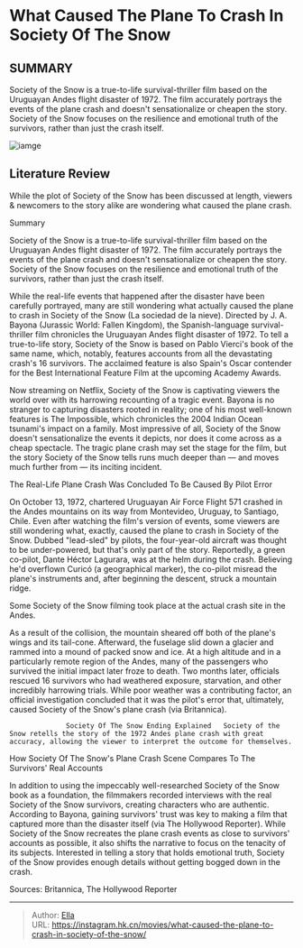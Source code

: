# What Caused The Plane To Crash In Society Of The Snow


## SUMMARY 



  Society of the Snow is a true-to-life survival-thriller film based on the Uruguayan Andes flight disaster of 1972.   The film accurately portrays the events of the plane crash and doesn&#39;t sensationalize or cheapen the story.   Society of the Snow focuses on the resilience and emotional truth of the survivors, rather than just the crash itself.  

![iamge](https://static1.srcdn.com/wordpress/wp-content/uploads/2024/01/society-of-snow-cast.jpg)

## Literature Review

While the plot of Society of the Snow has been discussed at length, viewers &amp; newcomers to the story alike are wondering what caused the plane crash.





Summary

  Society of the Snow is a true-to-life survival-thriller film based on the Uruguayan Andes flight disaster of 1972.   The film accurately portrays the events of the plane crash and doesn&#39;t sensationalize or cheapen the story.   Society of the Snow focuses on the resilience and emotional truth of the survivors, rather than just the crash itself.  







While the real-life events that happened after the disaster have been carefully portrayed, many are still wondering what actually caused the plane to crash in Society of the Snow (La sociedad de la nieve). Directed by J. A. Bayona (Jurassic World: Fallen Kingdom), the Spanish-language survival-thriller film chronicles the Uruguayan Andes flight disaster of 1972. To tell a true-to-life story, Society of the Snow is based on Pablo Vierci&#39;s book of the same name, which, notably, features accounts from all the devastating crash&#39;s 16 survivors. The acclaimed feature is also Spain&#39;s Oscar contender for the Best International Feature Film at the upcoming Academy Awards.

Now streaming on Netflix, Society of the Snow is captivating viewers the world over with its harrowing recounting of a tragic event. Bayona is no stranger to capturing disasters rooted in reality; one of his most well-known features is The Impossible, which chronicles the 2004 Indian Ocean tsunami&#39;s impact on a family. Most impressive of all, Society of the Snow doesn&#39;t sensationalize the events it depicts, nor does it come across as a cheap spectacle. The tragic plane crash may set the stage for the film, but the story Society of the Snow tells runs much deeper than — and moves much further from — its inciting incident.





 The Real-Life Plane Crash Was Concluded To Be Caused By Pilot Error 
         

On October 13, 1972, chartered Uruguayan Air Force Flight 571 crashed in the Andes mountains on its way from Montevideo, Uruguay, to Santiago, Chile. Even after watching the film&#39;s version of events, some viewers are still wondering what, exactly, caused the plane to crash in Society of the Snow. Dubbed &#34;lead-sled&#34; by pilots, the four-year-old aircraft was thought to be under-powered, but that&#39;s only part of the story. Reportedly, a green co-pilot, Dante Héctor Lagurara, was at the helm during the crash. Believing he&#39;d overflown Curicó (a geographical marker), the co-pilot misread the plane&#39;s instruments and, after beginning the descent, struck a mountain ridge.



Some Society of the Snow filming took place at the actual crash site in the Andes.







As a result of the collision, the mountain sheared off both of the plane&#39;s wings and its tail-cone. Afterward, the fuselage slid down a glacier and rammed into a mound of packed snow and ice. At a high altitude and in a particularly remote region of the Andes, many of the passengers who survived the initial impact later froze to death. Two months later, officials rescued 16 survivors who had weathered exposure, starvation, and other incredibly harrowing trials. While poor weather was a contributing factor, an official investigation concluded that it was the pilot&#39;s error that, ultimately, caused Society of the Snow&#39;s plane crash (via Britannica).

                  Society Of The Snow Ending Explained   Society of the Snow retells the story of the 1972 Andes plane crash with great accuracy, allowing the viewer to interpret the outcome for themselves.   



 How Society Of The Snow&#39;s Plane Crash Scene Compares To The Survivors&#39; Real Accounts 
          




In addition to using the impeccably well-researched Society of the Snow book as a foundation, the filmmakers recorded interviews with the real Society of the Snow survivors, creating characters who are authentic. According to Bayona, gaining survivors&#39; trust was key to making a film that captured more than the disaster itself (via The Hollywood Reporter). While Society of the Snow recreates the plane crash events as close to survivors&#39; accounts as possible, it also shifts the narrative to focus on the tenacity of its subjects. Interested in telling a story that holds emotional truth, Society of the Snow provides enough details without getting bogged down in the crash.

Sources: Britannica, The Hollywood Reporter



---

> Author: [Ella](https://instagram.hk.cn/)  
> URL: https://instagram.hk.cn/movies/what-caused-the-plane-to-crash-in-society-of-the-snow/  

